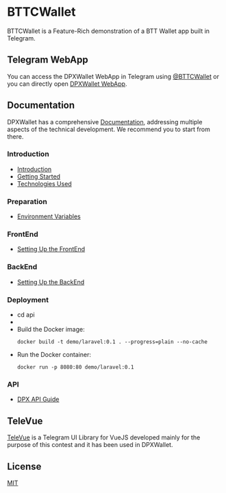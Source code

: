 # BTTCWallet
BTTCWallet is a Feature-Rich demonstration of a BTT Wallet app built in Telegram.

## Telegram WebApp
You can access the DPXWallet WebApp in Telegram using [@BTTCWallet](https://[t.me/DPXWalletBot](http://t.me/BTTCWalletBot/BTTCWallet)) or you can directly open [DPXWallet WebApp](https://[t.me/BTTCWalletBot/BTTCWallet](http://t.me/BTTCWalletBot/BTTCWallet)).

## Documentation
DPXWallet has a comprehensive [Documentation](https://erfanmola.github.io/DPXWallet/), addressing multiple aspects of the technical development. We recommend you to start from there.

### Introduction
- [Introduction](https://erfanmola.github.io/DPXWallet/introduction.html)
- [Getting Started](https://erfanmola.github.io/DPXWallet/getting-started.html)
- [Technologies Used](https://erfanmola.github.io/DPXWallet/technologies-used.html)

### Preparation
- [Environment Variables](https://erfanmola.github.io/DPXWallet/environment-variables.html)

### FrontEnd
- [Setting Up the FrontEnd](https://erfanmola.github.io/DPXWallet/setting-up-frontend.html)

### BackEnd
- [Setting Up the BackEnd](https://erfanmola.github.io/DPXWallet/setting-up-backend.html)

### Deployment
- cd api
- 
- Build the Docker image:
  ```
  docker build -t demo/laravel:0.1 . --progress=plain --no-cache
  ```
- Run the Docker container:
  ```
  docker run -p 8080:80 demo/laravel:0.1
  ```

### API
- [DPX API Guide](https://erfanmola.github.io/DPXWallet/dpx-api.html)

## TeleVue

[TeleVue](https://github.com/erfanmola/TeleVue) is a Telegram UI Library for VueJS developed mainly for the purpose of this contest and it has been used in DPXWallet.

## License
[MIT](https://github.com/adeelch9/TRONWallet/blob/master/LICENSE)

